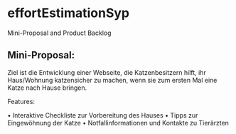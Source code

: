 # effortEstimationSyp
Mini-Proposal and Product Backlog

<h2>Mini-Proposal:</h2>
Ziel ist die Entwicklung einer Webseite, die Katzenbesitzern hilft, ihr Haus/Wohnung katzensicher zu machen, wenn sie zum ersten Mal eine Katze nach Hause bringen.

Features:

•	Interaktive Checkliste zur Vorbereitung des Hauses
•	Tipps zur Eingewöhnung der Katze
•	Notfallinformationen und Kontakte zu Tierärzten
